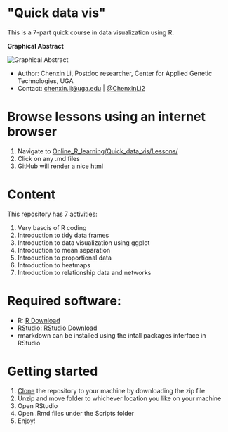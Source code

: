 # "Quick data vis" 
This is a 7-part quick course in data visualization using R. 

**Graphical Abstract** 

![Graphical Abstract](https://github.com/cxli233/Online_R_learning/blob/master/Quick_data_vis/Graphical_abstract_2023_01_14.png)

* Author: Chenxin Li, Postdoc researcher, Center for Applied Genetic Technologies, UGA  
* Contact: chenxin.li@uga.edu | [@ChenxinLi2](https://twitter.com/ChenxinLi2)

# Browse lessons using an internet browser 
1. Navigate to [Online_R_learning/Quick_data_vis/Lessons/](https://github.com/cxli233/Online_R_learning/tree/master/Quick_data_vis/Lessons)
2. Click on any .md files
3. GitHub will render a nice html 

# Content
This repository has 7 activities: 
1. Very bascis of R coding
2. Introduction to tidy data frames
3. Introduction to data visualization using ggplot 
4. Introduction to mean separation 
5. Introduction to proportional data 
6. Introduction to heatmaps
7. Introduction to relationship data and networks 

# Required software:

* R: [R Download](https://cran.r-project.org/bin/)
* RStudio: [RStudio Download](https://www.rstudio.com/products/rstudio/download/)
* rmarkdown can be installed using the intall packages interface in RStudio

# Getting started
1. [Clone](https://github.com/cxli233/Online_R_learning.git) the repository to your machine by downloading the zip file
2. Unzip and move folder to whichever location you like on your machine
3. Open RStudio  
4. Open .Rmd files under the Scripts folder 
5. Enjoy! 


